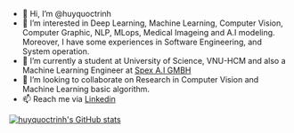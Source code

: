 - 👋 Hi, I’m @huyquoctrinh
- 👀 I’m interested in Deep Learning, Machine Learning, Computer Vision, Computer Graphic, NLP, MLops, Medical Imageing and A.I modeling. Moreover, I have some experiences in Software Engineering, and System operation. 
- 🌱 I’m currently a student at University of Science, VNU-HCM and also a Machine Learning Engineer at [Spex A.I GMBH](https://www.spexai.com/)
- 💞️ I’m looking to collaborate on Research in Computer Vision and Machine Learning basic algorithm.
- 📫 Reach me via [Linkedin](https://www.linkedin.com/in/huy-quoc-450459161/?fbclid=IwAR0OIUwt7P_bWN3D2bDNtJynBrQljfyv6mwVLQwKyl-SG16mxOROdW_SFeg)

[![huyquoctrinh's GitHub stats](https://github-readme-stats.vercel.app/api?username=huyquoctrinh)](https://github.com/huyquoctrinh/github-readme-stats)
<!---
huyquoctrinh/huyquoctrinh is a ✨ special ✨ repository because its `README.md` (this file) appears on your GitHub profile.
You can click the Preview link to take a look at your changes.
--->
